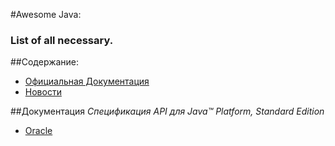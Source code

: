 #Awesome Java:
### List of all necessary.

##Содержание:
* [Официальная Документация](#docs)
* [Новости](#newsletter)

##Документация
*Спецификация API для Java™ Platform, Standard Edition*
* [Oracle](https://docs.oracle.com/javase/7/docs/api/)
